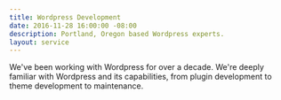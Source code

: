 ```yaml
---
title: Wordpress Development
date: 2016-11-28 16:00:00 -08:00
description: Portland, Oregon based Wordpress experts.
layout: service
---
```


We've been working with Wordpress for over a decade. We're deeply
familiar with Wordpress and its capabilities, from plugin
development to theme development to maintenance.
